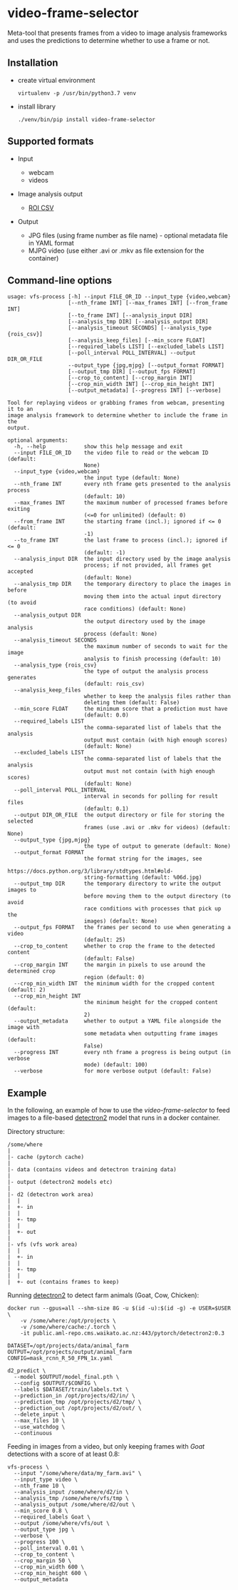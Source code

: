 # video-frame-selector
Meta-tool that presents frames from a video to image analysis frameworks and uses the predictions to determine 
whether to use a frame or not.


## Installation

* create virtual environment

  ```commandline
  virtualenv -p /usr/bin/python3.7 venv
  ```
  
* install library

  ```commandline
  ./venv/bin/pip install video-frame-selector
  ```

## Supported formats

* Input

  * webcam
  * videos
  
* Image analysis output

  * [ROI CSV](https://github.com/waikato-ufdl/wai-annotations-roi)
  
* Output

  * JPG files (using frame number as file name) - optional metadata file in YAML format 
  * MJPG video (use either .avi or .mkv as file extension for the container) 


## Command-line options

```
usage: vfs-process [-h] --input FILE_OR_ID --input_type {video,webcam}
                   [--nth_frame INT] [--max_frames INT] [--from_frame INT]
                   [--to_frame INT] [--analysis_input DIR]
                   [--analysis_tmp DIR] [--analysis_output DIR]
                   [--analysis_timeout SECONDS] [--analysis_type {rois_csv}]
                   [--analysis_keep_files] [--min_score FLOAT]
                   [--required_labels LIST] [--excluded_labels LIST]
                   [--poll_interval POLL_INTERVAL] --output DIR_OR_FILE
                   --output_type {jpg,mjpg} [--output_format FORMAT]
                   [--output_tmp DIR] [--output_fps FORMAT]
                   [--crop_to_content] [--crop_margin INT]
                   [--crop_min_width INT] [--crop_min_height INT]
                   [--output_metadata] [--progress INT] [--verbose]

Tool for replaying videos or grabbing frames from webcam, presenting it to an
image analysis framework to determine whether to include the frame in the
output.

optional arguments:
  -h, --help            show this help message and exit
  --input FILE_OR_ID    the video file to read or the webcam ID (default:
                        None)
  --input_type {video,webcam}
                        the input type (default: None)
  --nth_frame INT       every nth frame gets presented to the analysis process
                        (default: 10)
  --max_frames INT      the maximum number of processed frames before exiting
                        (<=0 for unlimited) (default: 0)
  --from_frame INT      the starting frame (incl.); ignored if <= 0 (default:
                        -1)
  --to_frame INT        the last frame to process (incl.); ignored if <= 0
                        (default: -1)
  --analysis_input DIR  the input directory used by the image analysis
                        process; if not provided, all frames get accepted
                        (default: None)
  --analysis_tmp DIR    the temporary directory to place the images in before
                        moving them into the actual input directory (to avoid
                        race conditions) (default: None)
  --analysis_output DIR
                        the output directory used by the image analysis
                        process (default: None)
  --analysis_timeout SECONDS
                        the maximum number of seconds to wait for the image
                        analysis to finish processing (default: 10)
  --analysis_type {rois_csv}
                        the type of output the analysis process generates
                        (default: rois_csv)
  --analysis_keep_files
                        whether to keep the analysis files rather than
                        deleting them (default: False)
  --min_score FLOAT     the minimum score that a prediction must have
                        (default: 0.0)
  --required_labels LIST
                        the comma-separated list of labels that the analysis
                        output must contain (with high enough scores)
                        (default: None)
  --excluded_labels LIST
                        the comma-separated list of labels that the analysis
                        output must not contain (with high enough scores)
                        (default: None)
  --poll_interval POLL_INTERVAL
                        interval in seconds for polling for result files
                        (default: 0.1)
  --output DIR_OR_FILE  the output directory or file for storing the selected
                        frames (use .avi or .mkv for videos) (default: None)
  --output_type {jpg,mjpg}
                        the type of output to generate (default: None)
  --output_format FORMAT
                        the format string for the images, see
                        https://docs.python.org/3/library/stdtypes.html#old-
                        string-formatting (default: %06d.jpg)
  --output_tmp DIR      the temporary directory to write the output images to
                        before moving them to the output directory (to avoid
                        race conditions with processes that pick up the
                        images) (default: None)
  --output_fps FORMAT   the frames per second to use when generating a video
                        (default: 25)
  --crop_to_content     whether to crop the frame to the detected content
                        (default: False)
  --crop_margin INT     the margin in pixels to use around the determined crop
                        region (default: 0)
  --crop_min_width INT  the minimum width for the cropped content (default: 2)
  --crop_min_height INT
                        the minimum height for the cropped content (default:
                        2)
  --output_metadata     whether to output a YAML file alongside the image with
                        some metadata when outputting frame images (default:
                        False)
  --progress INT        every nth frame a progress is being output (in verbose
                        mode) (default: 100)
  --verbose             for more verbose output (default: False)
```


## Example

In the following, an example of how to use the *video-frame-selector* to feed images to a 
file-based [detectron2](https://github.com/waikato-datamining/pytorch/tree/master/detectron2) 
model that runs in a docker container.

Directory structure:

```
/some/where
|
|- cache (pytorch cache)
|
|- data (contains videos and detectron training data)
|
|- output (detectron2 models etc)
|
|- d2 (detectron work area)
|  |
|  +- in
|  |
|  +- tmp
|  |
|  +- out
|
|- vfs (vfs work area)
|  |
|  +- in
|  |
|  +- tmp
|  |
|  +- out (contains frames to keep)
```

Running [detectron2](https://github.com/waikato-datamining/pytorch/tree/master/detectron2) 
to detect farm animals (Goat, Cow, Chicken): 

```commandline
docker run --gpus=all --shm-size 8G -u $(id -u):$(id -g) -e USER=$USER \
    -v /some/where:/opt/projects \
    -v /some/where/cache:/.torch \
    -it public.aml-repo.cms.waikato.ac.nz:443/pytorch/detectron2:0.3

DATASET=/opt/projects/data/animal_farm
OUTPUT=/opt/projects/output/animal_farm
CONFIG=mask_rcnn_R_50_FPN_1x.yaml 

d2_predict \
  --model $OUTPUT/model_final.pth \
  --config $OUTPUT/$CONFIG \
  --labels $DATASET/train/labels.txt \
  --prediction_in /opt/projects/d2/in/ \
  --prediction_tmp /opt/projects/d2/tmp/ \
  --prediction_out /opt/projects/d2/out/ \
  --delete_input \
  --max_files 10 \
  --use_watchdog \
  --continuous
```

Feeding in images from a video, but only keeping frames with *Goat* detections with a score of at least 0.8:

```commandline
vfs-process \ 
  --input "/some/where/data/my_farm.avi" \
  --input_type video \
  --nth_frame 10 \
  --analysis_input /some/where/d2/in \
  --analysis_tmp /some/where/vfs/tmp \
  --analysis_output /some/where/d2/out \
  --min_score 0.8 \
  --required_labels Goat \
  --output /some/where/vfs/out \
  --output_type jpg \
  --verbose \
  --progress 100 \
  --poll_interval 0.01 \
  --crop_to_content \
  --crop_margin 50 \
  --crop_min_width 600 \
  --crop_min_height 600 \
  --output_metadata
```
